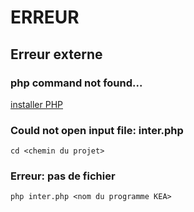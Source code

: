 # ERREUR
## Erreur externe

### php command not found...
[installer PHP](https://www.php.net/downloads.php)

### Could not open input file: inter.php
```shell
cd <chemin du projet>
```
### Erreur: pas de fichier
```shell
php inter.php <nom du programme KEA>
```